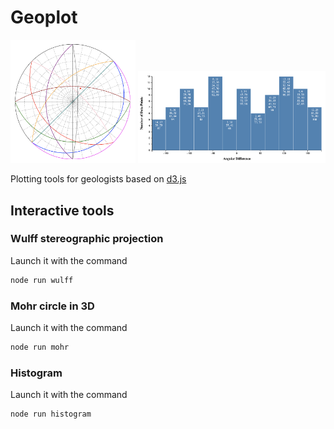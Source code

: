 # Geoplot

<center>
    <img src="media/wulff.png" alt="drawing" width="200"/>
    <img src="media/histogram.png" alt="drawing" width="300"/>
</center>

Plotting tools for geologists based on [d3.js](https://d3js.org/)

## Interactive tools

### Wulff stereographic projection

Launch it with the command
```bash
node run wulff
```

### Mohr circle in 3D
Launch it with the command
```bash
node run mohr
```

### Histogram

Launch it with the command
```bash
node run histogram
```